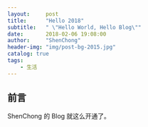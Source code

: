 ```yaml
---
layout:     post
title:      "Hello 2018"
subtitle:   " \"Hello World, Hello Blog\""
date:       2018-02-06 19:08:00
author:     "ShenChong"
header-img: "img/post-bg-2015.jpg"
catalog: true
tags:
    - 生活
---
```





## 前言

ShenChong 的 Blog 就这么开通了。




